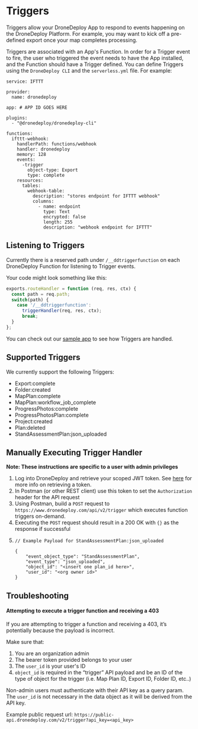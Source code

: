 # Triggers

Triggers allow your DroneDeploy App to respond to events happening on the DroneDeploy Platform. For example, you may want to kick off a pre-defined export once your map completes processing.

Triggers are associated with an App's Function. In order for a Trigger event to fire, the user who triggered the event needs to have the App installed, and the Function should have a Trigger defined. You can define Triggers using the `DroneDeploy CLI` and the `serverless.yml` file. For example:

```
service: IFTTT

provider:
  name: dronedeploy

app: # APP ID GOES HERE

plugins:
  - "@dronedeploy/dronedeploy-cli"

functions:
  ifttt-webhook:
    handlerPath: functions/webhook
    handler: dronedeploy
    memory: 128
    events:
      -trigger
        object-type: Export
        type: complete
    resources:
      tables:
        webhook-table:
          description: "stores endpoint for IFTTT webhook"
          columns:
            - name: endpoint
              type: Text
              encrypted: false
              length: 255
              description: "webhook endpoint for IFTTT"
```

## Listening to Triggers

Currently there is a reserved path under `/__ddtriggerfunction` on each DroneDeploy Function for listening to Trigger events.

Your code might look something like this:

```javascript
exports.routeHandler = function (req, res, ctx) {
  const path = req.path;
  switch(path) {
    case '/__ddtriggerfunction':
      triggerHandler(req, res, ctx);
      break;
  }
};
```

You can check out our [sample app](https://github.com/dronedeploy/app-examples/blob/master/IFTTT/functions/webhook/handler.js) to see how Triggers are handled.

## Supported Triggers

We currently support the following Triggers:

* Export:complete
* Folder:created
* MapPlan:complete
* MapPlan:workflow\_job\_complete
* ProgressPhotos:complete
* ProgressPhotosPlan:complete
* Project:created
* Plan:deleted
* StandAssessmentPlan:json\_uploaded

## Manually Executing Trigger Handler

**Note: These instructions are specific to a user with admin privileges**

1. Log into DroneDeploy and retrieve your scoped JWT token. See [here](ui-kit.md) for more info on retrieving a token.
2. In Postman (or other REST client) use this token to set the `Authorization` header for the API request
3. Using Postman, build a `POST` request to `https://www.dronedeploy.com/api/v2/trigger` which executes function triggers on-demand.
4. Executing the `POST` request should result in a 200 OK with `{}` as the response if successful
5. ```
   // Example Payload for StandAssessmentPlan:json_uploaded

   {
       "event_object_type": "StandAssessmentPlan",
       "event_type": "json_uploaded",
       "object_id": "<insert one plan_id here>",
       "user_id": "<org owner id>"
   }
   ```

## Troubleshooting

#### Attempting to execute a trigger function and receiving a 403 <a href="#users-attempting-to-execute-a-trigger-function-and-receiving-a-403" id="users-attempting-to-execute-a-trigger-function-and-receiving-a-403"></a>

If you are attempting to trigger a function and receiving a 403, it’s potentially because the payload is incorrect.

Make sure that:

1. You are an organization admin
2. The bearer token provided belongs to your user
3. The `user_id` is your user's ID
4. `object_id` is required in the “trigger” API payload and be an ID of the type of object for the trigger (i.e. Map Plan ID, Export ID, Folder ID, etc..)

Non-admin users must authenticate with their API key as a query param. The `user_id` is not necessary in the data object as it will be derived from the API key.

Example public request url:  `https://public-api.dronedeploy.com/v2/trigger?api_key=<api_key>`

